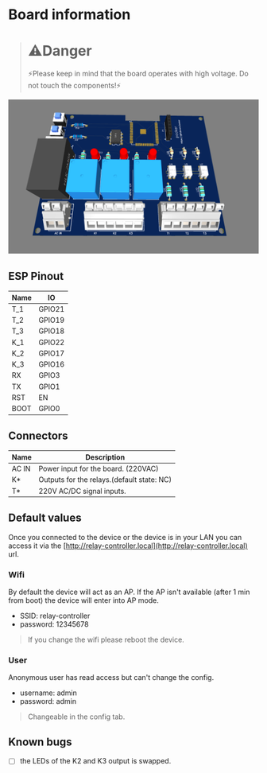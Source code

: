 # Board information

> # ⚠️Danger
>⚡Please keep in mind that the board operates with high voltage. Do not touch the components!⚡

![board](./doc/board.png)

## ESP Pinout
| Name | IO     |
|------|--------|
| T_1  | GPIO21 |
| T_2  | GPIO19 |
| T_3  | GPIO18 |
| K_1  | GPIO22 |
| K_2  | GPIO17 |
| K_3  | GPIO16 |
| RX   | GPIO3  |  
| TX   | GPIO1  |
| RST  | EN     |
| BOOT | GPIO0  |

## Connectors
| Name  | Description                                |
|-------|--------------------------------------------|
| AC IN | Power input for the board. (220VAC)        |
| K*    | Outputs for the relays.(default state: NC) |
| T*    | 220V AC/DC signal inputs.                  |

## Default values
Once you connected to the device or the device is in your LAN you can access it via the [http://relay-controller.local](http://relay-controller.local) url.

### Wifi
By default the device will act as an AP. If the AP isn't available (after 1 min from boot) the device will enter into AP mode. 
* SSID: relay-controller
* password: 12345678
> If you change the wifi please reboot the device.
### User
Anonymous user has read access but can't change the config.
* username: admin
* password: admin
> Changeable in the config tab.

## Known bugs
- [ ] the LEDs of the K2 and K3 output is swapped.
